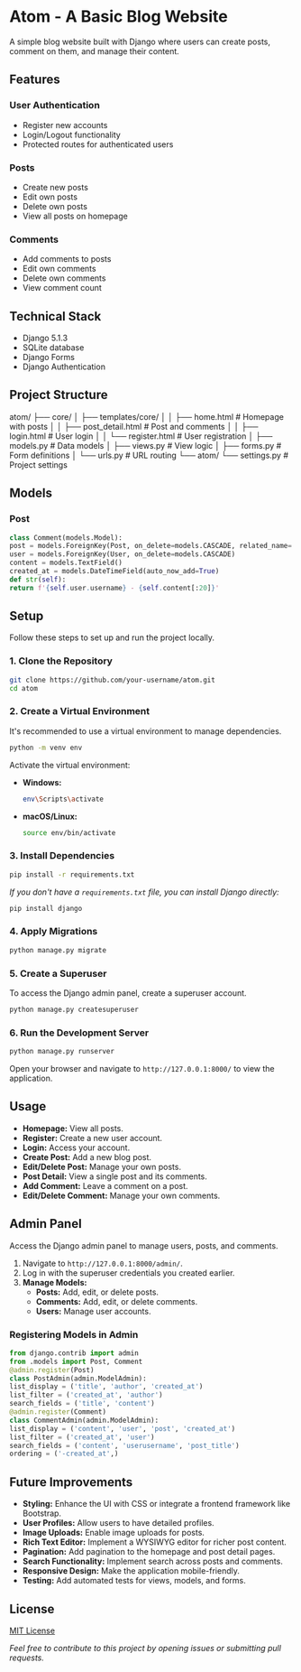 # Atom - A Basic Blog Website

A simple blog website built with Django where users can create posts, comment on them, and manage their content.

## Features

### User Authentication
- Register new accounts
- Login/Logout functionality
- Protected routes for authenticated users

### Posts
- Create new posts
- Edit own posts
- Delete own posts
- View all posts on homepage

### Comments
- Add comments to posts
- Edit own comments
- Delete own comments
- View comment count

## Technical Stack
- Django 5.1.3
- SQLite database
- Django Forms
- Django Authentication

## Project Structure
atom/
├── core/
│ ├── templates/core/
│ │ ├── home.html # Homepage with posts
│ │ ├── post_detail.html # Post and comments
│ │ ├── login.html # User login
│ │ └── register.html # User registration
│ ├── models.py # Data models
│ ├── views.py # View logic
│ ├── forms.py # Form definitions
│ └── urls.py # URL routing
└── atom/
└── settings.py # Project settings


## Models

### Post
```python
class Comment(models.Model):
post = models.ForeignKey(Post, on_delete=models.CASCADE, related_name='comments')
user = models.ForeignKey(User, on_delete=models.CASCADE)
content = models.TextField()
created_at = models.DateTimeField(auto_now_add=True)
def str(self):
return f'{self.user.username} - {self.content[:20]}'
```

## Setup

Follow these steps to set up and run the project locally.

### 1. Clone the Repository

```bash
git clone https://github.com/your-username/atom.git
cd atom
```

### 2. Create a Virtual Environment

It's recommended to use a virtual environment to manage dependencies.

```bash
python -m venv env
```

Activate the virtual environment:

- **Windows:**
  ```bash
  env\Scripts\activate
  ```
- **macOS/Linux:**
  ```bash
  source env/bin/activate
  ```

### 3. Install Dependencies

```bash
pip install -r requirements.txt
```

*If you don't have a `requirements.txt` file, you can install Django directly:*

```bash
pip install django
```

### 4. Apply Migrations

```bash
python manage.py migrate
```

### 5. Create a Superuser

To access the Django admin panel, create a superuser account.

```bash
python manage.py createsuperuser
```

### 6. Run the Development Server

```bash
python manage.py runserver
```


Open your browser and navigate to `http://127.0.0.1:8000/` to view the application.

## Usage

- **Homepage:** View all posts.
- **Register:** Create a new user account.
- **Login:** Access your account.
- **Create Post:** Add a new blog post.
- **Edit/Delete Post:** Manage your own posts.
- **Post Detail:** View a single post and its comments.
- **Add Comment:** Leave a comment on a post.
- **Edit/Delete Comment:** Manage your own comments.

## Admin Panel

Access the Django admin panel to manage users, posts, and comments.

1. Navigate to `http://127.0.0.1:8000/admin/`.
2. Log in with the superuser credentials you created earlier.
3. **Manage Models:**
   - **Posts:** Add, edit, or delete posts.
   - **Comments:** Add, edit, or delete comments.
   - **Users:** Manage user accounts.

### Registering Models in Admin


```python
from django.contrib import admin
from .models import Post, Comment
@admin.register(Post)
class PostAdmin(admin.ModelAdmin):
list_display = ('title', 'author', 'created_at')
list_filter = ('created_at', 'author')
search_fields = ('title', 'content')
@admin.register(Comment)
class CommentAdmin(admin.ModelAdmin):
list_display = ('content', 'user', 'post', 'created_at')
list_filter = ('created_at', 'user')
search_fields = ('content', 'userusername', 'post_title')
ordering = ('-created_at',)
```

## Future Improvements

- **Styling:** Enhance the UI with CSS or integrate a frontend framework like Bootstrap.
- **User Profiles:** Allow users to have detailed profiles.
- **Image Uploads:** Enable image uploads for posts.
- **Rich Text Editor:** Implement a WYSIWYG editor for richer post content.
- **Pagination:** Add pagination to the homepage and post detail pages.
- **Search Functionality:** Implement search across posts and comments.
- **Responsive Design:** Make the application mobile-friendly.
- **Testing:** Add automated tests for views, models, and forms.

## License

[MIT License](LICENSE)

*Feel free to contribute to this project by opening issues or submitting pull requests.*
